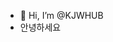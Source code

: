 - 👋 Hi, I’m @KJWHUB
- 안녕하세요
<!---
- <a href="https://portfolio-kjwhub.vercel.app/" target="_blank">![PORTFOLIO](https://img.shields.io/badge/PORTFOLIO-1572B6.svg?&style=for-the-badge&logo=PORTFOLIO&logoColor=fff)</a>
--->
<!---
KJWHUB/KJWHUB is a ✨ special ✨ repository because its `README.md` (this file) appears on your GitHub profile.
You can click the Preview link to take a look at your changes.
--->
